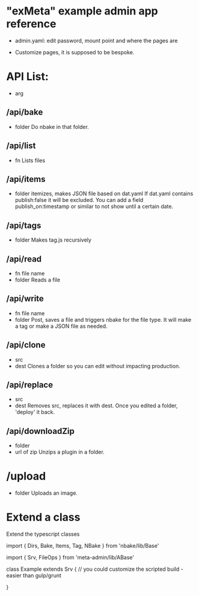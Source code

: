 # "exMeta" example admin app reference

- admin.yaml:
edit password, mount point and where the pages are

- Customize pages, it is supposed to be bespoke.

# API List:
- arg

## /api/bake
- folder
Do nbake in that folder.

## /api/list
- fn
Lists files

## /api/items
- folder
itemizes, makes JSON file based on dat.yaml
If dat.yaml contains publish:false it will be excluded.
You can add a field publish_on:timestamp or similar to not show until a certain date.

## /api/tags
- folder
Makes tag.js recursively

## /api/read
- fn file name
- folder
Reads a file

## /api/write
- fn file name
- folder
Post, saves a file and triggers nbake for the file type. It will make a tag or make a JSON file as needed.

## /api/clone
- src
- dest
Clones a folder so you can edit without impacting production.

## /api/replace
- src
- dest
Removes src, replaces it with dest. Once you edited a folder, 'deploy' it back.

## /api/downloadZip
- folder
- url of zip
Unzips a plugin in a folder.


# /upload
- folder
Uploads an image.


# Extend a class

Extend the typescript classes

import { Dirs, Bake, Items, Tag, NBake } from 'nbake/lib/Base'

import { Srv, FileOps } from 'meta-admin/lib/ABase'

class Example extends Srv { // you could customize the scripted build - easier than gulp/grunt

}




